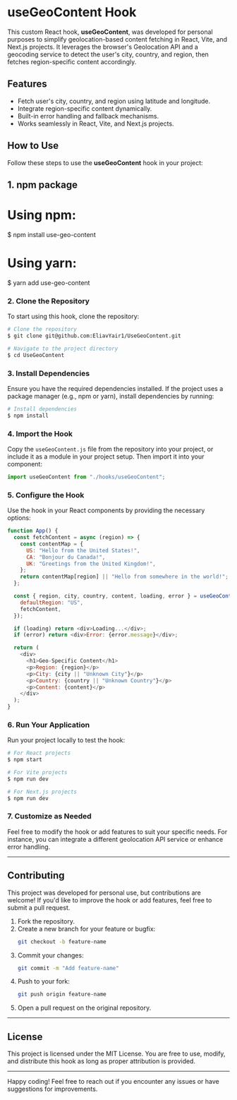 # useGeoContent Hook

This custom React hook, **useGeoContent**, was developed for personal purposes to simplify geolocation-based content fetching in React, Vite, and Next.js projects. It leverages the browser's Geolocation API and a geocoding service to detect the user's city, country, and region, then fetches region-specific content accordingly.

## Features

- Fetch user's city, country, and region using latitude and longitude.
- Integrate region-specific content dynamically.
- Built-in error handling and fallback mechanisms.
- Works seamlessly in React, Vite, and Next.js projects.



## How to Use

Follow these steps to use the **useGeoContent** hook in your project:

## 1. npm package

# Using npm:
$ npm install use-geo-content

# Using yarn:
$ yarn add use-geo-content

### 2. Clone the Repository

To start using this hook, clone the repository:

```bash
# Clone the repository
$ git clone git@github.com:EliavYair1/UseGeoContent.git

# Navigate to the project directory
$ cd UseGeoContent
```

### 3. Install Dependencies

Ensure you have the required dependencies installed. If the project uses a package manager (e.g., npm or yarn), install dependencies by running:

```bash
# Install dependencies
$ npm install
```

### 4. Import the Hook

Copy the `useGeoContent.js` file from the repository into your project, or include it as a module in your project setup. Then import it into your component:

```javascript
import useGeoContent from "./hooks/useGeoContent";
```

### 5. Configure the Hook

Use the hook in your React components by providing the necessary options:

```javascript
function App() {
  const fetchContent = async (region) => {
    const contentMap = {
      US: "Hello from the United States!",
      CA: "Bonjour du Canada!",
      UK: "Greetings from the United Kingdom!",
    };
    return contentMap[region] || "Hello from somewhere in the world!";
  };

  const { region, city, country, content, loading, error } = useGeoContent({
    defaultRegion: "US",
    fetchContent,
  });

  if (loading) return <div>Loading...</div>;
  if (error) return <div>Error: {error.message}</div>;

  return (
    <div>
      <h1>Geo-Specific Content</h1>
      <p>Region: {region}</p>
      <p>City: {city || "Unknown City"}</p>
      <p>Country: {country || "Unknown Country"}</p>
      <p>Content: {content}</p>
    </div>
  );
}
```

### 6. Run Your Application

Run your project locally to test the hook:

```bash
# For React projects
$ npm start

# For Vite projects
$ npm run dev

# For Next.js projects
$ npm run dev
```

### 7. Customize as Needed

Feel free to modify the hook or add features to suit your specific needs. For instance, you can integrate a different geolocation API service or enhance error handling.


---

## Contributing

This project was developed for personal use, but contributions are welcome! If you'd like to improve the hook or add features, feel free to submit a pull request.

1. Fork the repository.
2. Create a new branch for your feature or bugfix:
   ```bash
   git checkout -b feature-name
   ```
3. Commit your changes:
   ```bash
   git commit -m "Add feature-name"
   ```
4. Push to your fork:
   ```bash
   git push origin feature-name
   ```
5. Open a pull request on the original repository.

---

## License

This project is licensed under the MIT License. You are free to use, modify, and distribute this hook as long as proper attribution is provided.

---

Happy coding! Feel free to reach out if you encounter any issues or have suggestions for improvements.
